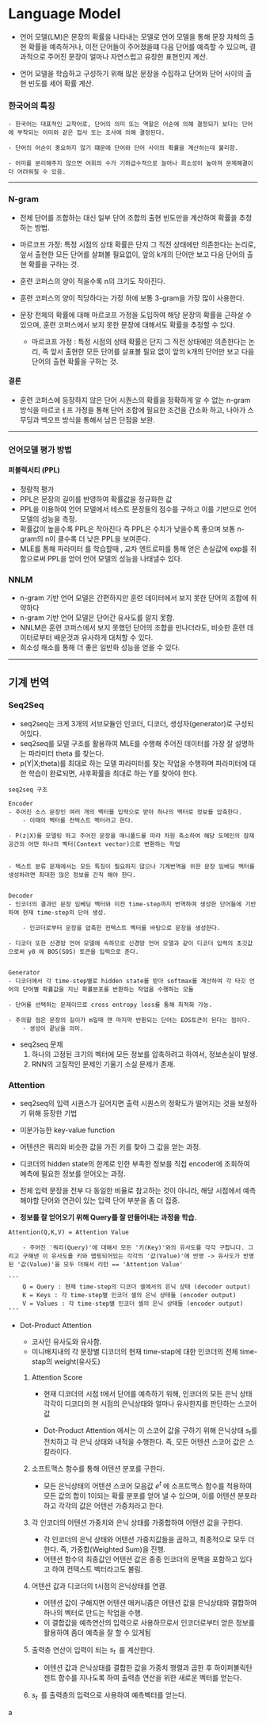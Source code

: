 # Language Model

- 언어 모델(LM)은 문장의 확률을 나타내는 모델로 언어 모델을 통해 문장 자체의 출현 확률을 예측하거나, 이전 단어들이 주어졌을떄 다음 단어를 예측할 수 있으며, 결과적으로 주어진 문장이 얼마나 자연스럽고 유창한 표현인지 계산.

- 언어 모델을 학습하고 구성하기 위해 많은 문장을 수집하고 단어와 단어 사이의 출현 빈도를 세어 확률 계산.

### 한국어의 특징
	- 한국어는 대표적인 교착어로, 단어의 의미 또는 역할은 어순에 의해 결정되기 보다는 단어에 부착되는 어미와 같은 접사 또는 조사에 의해 결정된다.

	- 단어의 어순이 중요하지 않기 떄문에 단어와 단어 사이의 확률을 계산하는데 불리함.

	- 어미를 분리해주지 않으면 어휘의 수가 기하급수적으로 늘어나 희소성이 높아져 문제해결이 더 어려워질 수 있음.
************	

### N-gram

- 전체 단어를 조합하는 대신 일부 단어 조합의 출현 빈도만을 계산하여 확률을 추정하는 방법.

- 마르코프 가정: 특정 시점의 상태 확률은 단지 그 직전 상태에만 의존한다는 논리로, 앞서 출현한 모든 단어를 살펴볼 필요없이, 앞의 k개의 단어만 보고 다음 단어의 출현 확률을 구하는 것.

- 훈련 코퍼스의 양이 적을수록 n의 크기도 작아진다.

- 훈련 코퍼스의 양이 적당하다는 가정 하에 보통 3-gram을 가장 많이 사용한다.

- 문장 전체의 확률에 대해 마르코프 가정을 도입하여 해당 문장의 확률을 근하살 수 있으며, 훈련 코퍼스에서 보지 못한 문장에 대해서도 확률을 추정할 수 있다.

	- 마르코프 가정 : 특정 시점의 상태 확률은 단지 그 직전 상태에만 의존한다는 논리, 즉 앞서 출현한 모든 단어를 살표볼 필요 없이 앞의 k개의 단어만 보고 다음 단어의 출현 확률을 구하는 것.

#### 결론
- 훈련 코퍼스에 등장하지 않은 단어 시퀀스의 확률을 정확하게 알 수 없는 n-gram 방식을 마르코ㅓ프 가정을 통해 단어 조합에 필요한 조건을 간소화 하고, 나아가 스무딩과 백오프 방식을 통해서 남은 단점을 보완.
************

### 언어모델 평가 방법

#### 퍼블렉서티 (PPL)
- 정량적 평가
- PPL은 문장의 길이를 반영하여 확률값을 정규화한 값
- PPL을 이용하여 언어 모델에서 테스트 문장들의 점수를 구하고 이를 기반으로 언어 모델의 성능을 측정.
- 확률값이 높을수록 PPL은 작아진다 즉 PPL은 수치가 낮을수록 좋으며 보통 n-gram의 n이 클수록 더 낮은 PPL을 보여준다.
- MLE를 통해 파라미터 를 학습할때 , 교차 엔트로피를 통해 얻은 손실값에 exp를 취함으로써 PPL을 얻어 언어 모델의 성능을 나태낼수 있다.

### NNLM

- n-gram 기반 언어 모델은 간편하지만 훈련 데이터에서 보지 못한 단어의 조합에 취약하다
- n-gram 기반 언어 모델은 단어간 유사도를 알지 못함.
- NNLM은 훈련 코퍼스에서 보지 못했던 단어의 조합을 만나더라도, 비슷한 훈련 데이터로부터 배운것과 유사하게 대처할 수 있다.
- 희소성 해소를 통해 더 좋은 일반화 성능을 얻을 수 있다.
************

## 기계 번역

### Seq2Seq

- seq2seq는 크게 3개의 서브모듈인 인코더, 디코더, 생성자(generator)로 구성되어있다.
- seq2seq를 모델 구조를 활용하여 MLE를 수행해 주어진 데이터를 가장 잘 설명하는 파라미터 theta 를 찾는다.
- p(Y|X;theta)를 최대로 하는 모델 파라미터를 찾는 작업을 수행하며 파라미터에 대한 학습이 완료되면, 사후확률을 최대로 하는 Y를 찾아야 한다.

```
seq2seq 구조

Encoder
- 주어진 소스 문장인 여러 개의 벡터를 입력으로 받아 하나의 벡터로 정보를 압축한다.
	- 이때의 벡터를 컨텍스트 벡터라고 한다.

- P(z|X)를 모델링 하고 주어진 문장을 매니폴드를 따라 차원 축소하여 해당 도메인의 잠재 공간의 어떤 하나의 벡터(Context vector)으로 변환하는 작업
 
 
- 텍스트 분류 문제에서는 모든 특징이 필요하지 않으나 기계번역을 위한 문장 임베딩 벡터를 생성하려면 최대한 많은 정보를 간직 해야 한다.


Decoder
- 인코더의 결과인 문장 임베딩 벡터와 이전 time-step까지 번역하여 생성한 단어들에 기반하여 현재 time-step의 단어 생성.

	- 인코더로부터 문장을 압축한 컨텍스트 벡터를 바탕으로 문장을 생성한다.

- 디코더 또한 신경망 언어 모델에 속하므로 신경망 언어 모델과 같이 디코더 입력의 초깃값으로써 y0 에 BOS(SOS) 토큰을 입력으로 준다.


Generator
- 디코더에서 각 time-step별로 hidden state를 받아 softmax를 계산하여 각 타깃 언어의 단어별 확률값을 지닌 확률분포를 반환하는 작업을 수행하는 모듈

- 단어를 선택하는 문제이므로 cross entropy loss를 통해 최적화 가능.

- 주의할 점은 문장의 길이가 m일때 맨 마지막 반환되는 단어는 EOS토큰이 된다는 점이다.
	- 생성이 끝남을 의미.

```

- seq2seq 문제
	1. 하나의 고정된 크기의 벡터에 모든 정보를 압축하려고 하여서, 정보손실이 발생.
	2. RNN의 고질적인 문제인 기울기 소실 문제가 존재.

### Attention

- seq2seq의 입력 시퀀스가 길어지면 출력 시퀀스의 정확도가 떨어지는 것을 보정하기 위해 등장한 기법
- 미분가능한 key-value function
- 어텐션은 쿼리와 비슷한 값을 가진 키를 찾아 그 값을 얻는 과정.
- 디코더의 hidden state의 한계로 인한 부족한 정보를 직접 encoder에 조회하여 예측에 필요한 정보를 얻어오는 과정.
- 전체 입력 문장을 전부 다 동일한 비율로 참고하는 것이 아니라, 해당 시점에서 예측해야할 단어와 연관이 있는 입력 단어 부분을 좀 더 집중.

- **정보를 잘 얻어오기 위해 Query를 잘 만들어내는 과정을 학습.**

```
Attention(Q,K,V) = Attention Value

	- 주어진 '쿼리(Query)'에 대해서 모든 '키(Key)'와의 유사도를 각각 구합니다. 그리고 구해낸 이 유사도를 키와 맵핑되어있는 각각의 '값(Value)'에 반영 -> 유사도가 반영된 '값(Value)'을 모두 더해서 리턴 == 'Attention Value'

'''
	Q = Query : 현재 time-step의 디코더 셀에서의 은닉 상태 (decoder output)
	K = Keys : 각 time-step별 인코더 셀의 은닉 상태들 (encoder output)
	V = Values : 각 time-step별 인코더 셀의 은닉 상태들 (encoder output)
'''

```

- Dot-Product Attention 
	- 코사인 유사도와 유사함.
	- 미니배치내의 각 문장별 디코더의 현재 time-stap에 대한 인코더의 전체 time-stap의 weight(유사도)

	1. Attention Score
		- 현재 디코더의 시점 t에서 단어를 예측하기 위해, 인코더의 모든 은닉 상태 각각이 디코더의 현 시점의 은닉상태와 얼마나 유사한지를 판단하는 스코어값

		- Dot-Product Attention 에서는 이 스코어 값을 구하기 위해 은닉상태 $s_t$를 전치하고 각 은닉 상태와 내적을 수행한다. 즉, 모든 어텐션 스코어 값은 스칼라이다.

	2. 소프트맥스 함수를 통해 어텐션 분포를 구한다.
		- 모든 은닉상태의 어텐션 스코어 모음값 $e^t$ 에 소프트맥스 함수를 적용하여 모든 값의 합이 1이되는 확률 분포를 얻어 낼 수 있으며, 이를 어텐션 분포라 하고 각각의 값은 어텐션 가중치라고 한다.

	
	3. 각 인코더의 어텐션 가중치와 은닉 상태를 가중합하여 어텐션 값을 구한다.
		- 각 인코더의 은닉 상태와 어텐션 가중치값들을 곱하고, 최종적으로 모두 더한다. 즉, 가중합(Weighted Sum)을 진행.
		- 어텐션 함수의 최종값인 어텐션 값은 종종 인코더의 문맥을 포함하고 있다고 하여 컨텍스트 벡터라고도 불림.

	4. 어텐션 값과 디코더의 t시점의 은닉상태를 연결.

		- 어텐션 값이 구해지면 어텐션 매커니즘은 어텐션 값을 은닉상태와 결합하여 하나의 벡터로 만드는 작업을 수행.
		- 이 결합값을 예측연산의 입력으로 사용하므로서 인코더로부터 얻은 정보를 활용하여 좀더 예측을 잘 할 수 있게됨

	5. 출력층 연산이 입력이 되는 $s_t^~$ 를 계산한다.
		- 어텐션 값과 은닉상태를 결합한 값을 가중치 행렬과 곱한 후 하이퍼볼릭탄젠트 함수를 지나도록 하여 출력층 연산을 위한 새로운 벡터를 얻는다.
	

	6. $s_t^~$ 를 출력층의 입력으로 사용하여 예측벡터를 얻는다.





























a